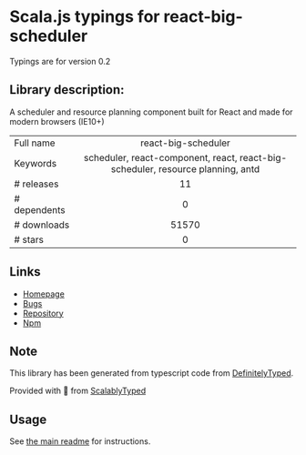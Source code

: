 
# Scala.js typings for react-big-scheduler

Typings are for version 0.2

## Library description:
A scheduler and resource planning component built for React and made for modern browsers (IE10+)

|                    |                 |
| ------------------ | :-------------: |
| Full name          | react-big-scheduler |
| Keywords           | scheduler, react-component, react, react-big-scheduler, resource planning, antd |
| # releases         | 11 |
| # dependents       | 0 |
| # downloads        | 51570 |
| # stars            | 0 |

## Links
- [Homepage](https://github.com/StephenChou1017/react-big-scheduler)
- [Bugs](http://github.com/StephenChou1017/react-big-scheduler/issues)
- [Repository](https://github.com/StephenChou1017/react-big-scheduler)
- [Npm](https://www.npmjs.com/package/react-big-scheduler)
    


## Note
This library has been generated from typescript code from [DefinitelyTyped](https://definitelytyped.org).

Provided with :purple_heart: from [ScalablyTyped](https://github.com/oyvindberg/ScalablyTyped)

## Usage
See [the main readme](../../readme.md) for instructions.


